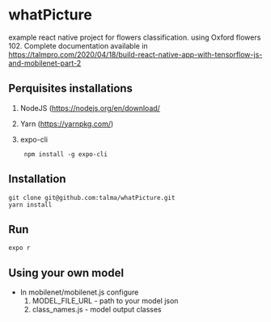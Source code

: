 # whatPicture
example react native project for flowers classification. using Oxford flowers 102. 
Complete documentation available in 
https://talmpro.com/2020/04/18/build-react-native-app-with-tensorflow-js-and-mobilenet-part-2

## Perquisites installations

1. NodeJS (https://nodejs.org/en/download/
2. Yarn (https://yarnpkg.com/)
3. expo-cli
        
        npm install -g expo-cli

## Installation

    git clone git@github.com:talma/whatPicture.git
    yarn install

## Run

    expo r

## Using your own model

* In mobilenet/mobilenet.js configure
    1. MODEL_FILE_URL - path to your model json 
    2. class_names.js - model output classes  
